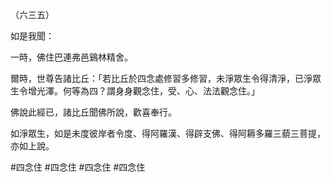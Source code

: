 （六三五）

如是我聞：

一時，佛住巴連弗邑鷄林精舍。

爾時，世尊告諸比丘：「若比丘於四念處修習多修習，未淨眾生令得清淨，已淨眾生令增光澤。何等為四？謂身身觀念住，受、心、法法觀念住。」

佛說此經已，諸比丘聞佛所說，歡喜奉行。

如淨眾生，如是未度彼岸者令度、得阿羅漢、得辟支佛、得阿耨多羅三藐三菩提，亦如上說。



#四念住
#四念住
#四念住
#四念住
